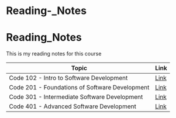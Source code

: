 # Reading-_Notes

# Reading_Notes


This is my reading notes for this course 




| Topic      | Link |
| ---------- | ----------- |
|  Code 102 - Intro to Software Development|[Link](https://hamzaqahoush.github.io/reading-notes/)|
|  Code 201 - Foundations of Software Development|[Link](https://hamzaqahoush.github.io/Reading_Notes-201/)|
| Code 301 - Intermediate Software Development|[Link](https://hamzaqahoush.github.io/Reading-notes-301/)|
|   Code 401 - Advanced Software Development|[Link](https://hamzaqahoush.github.io/Reading-Notes-401/)|




